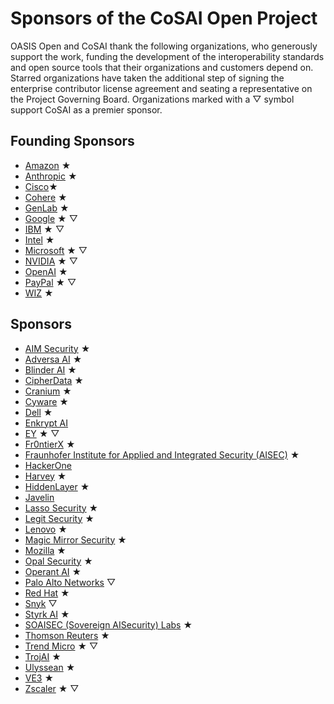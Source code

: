 # Sponsors of the CoSAI Open Project

OASIS Open and CoSAI thank the following organizations, who generously support the work, funding the development of the interoperability standards and open source tools that their organizations and customers depend on.  
Starred organizations have taken the additional step of signing the enterprise contributor license agreement and seating a representative on the Project Governing Board. Organizations marked with a &bigtriangledown; symbol support CoSAI as a premier sponsor.

## Founding Sponsors
* [Amazon](https://www.aboutamazon.com/) &bigstar;
* [Anthropic](https://www.anthropic.com/) &bigstar;
* [Cisco](https://www.cisco.com/)&bigstar;
* [Cohere](https://cohere.com/) &bigstar;
* [GenLab](https://www.genlab.studio/) &bigstar;
* [Google](https://about.google/) &bigstar; &bigtriangledown;
* [IBM](https://www.ibm.com) &bigstar; &bigtriangledown;
* [Intel](https://www.intel.com) &bigstar; 
* [Microsoft](https://www.microsoft.com/) &bigstar; &bigtriangledown;
* [NVIDIA](https://www.nvidia.com/en-us/) &bigstar; &bigtriangledown;
* [OpenAI](https://openai.com/) &bigstar;
* [PayPal](https://www.paypal.com/) &bigstar; &bigtriangledown;
* [WIZ](https://www.wiz.io/) &bigstar;

## Sponsors
* [AIM Security](https://www.aim.security/) &bigstar;
* [Adversa AI](https://adversa.ai/) &bigstar;
* [Blinder AI](https://blinderai.com/) &bigstar;
* [CipherData](https://www.cipherdata.ai/) &bigstar;
* [Cranium](https://www.cranium.ai/) &bigstar;
* [Cyware](https://cyware.com/) &bigstar;
* [Dell](https://www.dell.com/) &bigstar;
* [Enkrypt AI](https://www.enkryptai.com/) 
* [EY](https://www.ey.com/en_us) &bigstar; &bigtriangledown; 
* [Fr0ntierX](https://www.fr0ntierx.com/) &bigstar;
* [Fraunhofer Institute for Applied and Integrated Security (AISEC)](https://www.aisec.fraunhofer.de/) &bigstar;
* [HackerOne](https://www.hackerone.com/) 
* [Harvey](https://www.harvey.ai/) &bigstar;
* [HiddenLayer](https://hiddenlayer.com/) &bigstar;
* [Javelin](https://www.getjavelin.com/)
* [Lasso Security](https://www.lasso.security/) &bigstar;
* [Legit Security](https://www.legitsecurity.com/) &bigstar;
* [Lenovo](https://www.lenovo.com/) &bigstar;
* [Magic Mirror Security](https://www.magicmirrorsecurity.com/) &bigstar;
* [Mozilla](https://www.mozilla.org/en-US/?v=2) &bigstar;
* [Opal Security](https://opal.dev/) &bigstar;
* [Operant AI](https://www.operant.ai/) &bigstar;
* [Palo Alto Networks](https://www.paloaltonetworks.com/) &bigtriangledown;
* [Red Hat](https://www.redhat.com/en) &bigstar;
* [Snyk](https://www.snyk.io/) &bigtriangledown;
* [Styrk AI](https://styrk.ai/) &bigstar;
* [SOAISEC (Sovereign AISecurity) Labs](https://www.sovereignaisecurity.com/) &bigstar;
* [Thomson Reuters](http://thomsonreuters.com/) &bigstar;
* [Trend Micro](https://www.trendmicro.com/) &bigstar; &bigtriangledown;
* [TrojAI](https://www.troj.ai/) &bigstar;
* [Ulyssean](https://ulyssean.com/) &bigstar;
* [VE3](https://www.ve3.global/) &bigstar;
* [Zscaler](https://www.zscaler.com/) &bigstar; &bigtriangledown;
  
  

